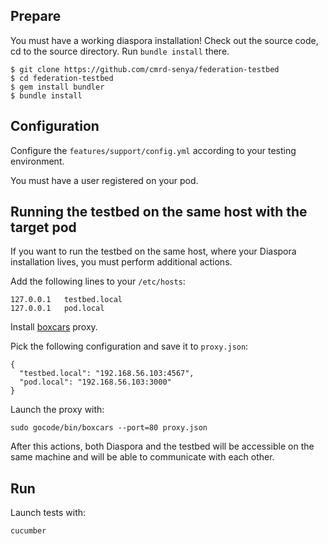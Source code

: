 ## Prepare
You must have a working diaspora installation! Check out the source code, cd to the source directory.
Run ```bundle install``` there.
```
$ git clone https://github.com/cmrd-senya/federation-testbed
$ cd federation-testbed
$ gem install bundler
$ bundle install
```

## Configuration
Configure the ```features/support/config.yml``` according to your testing environment.

You must have a user registered on your pod.

## Running the testbed on the same host with the target pod
If you want to run the testbed on the same host, where your Diaspora installation lives, you must perform additional actions.

Add the following lines to your ```/etc/hosts```:
```
127.0.0.1	testbed.local
127.0.0.1	pod.local
```

Install [boxcars](https://github.com/azer/boxcars) proxy.

Pick the following configuration and save it to ```proxy.json```:
```
{
  "testbed.local": "192.168.56.103:4567",
  "pod.local": "192.168.56.103:3000"
}
```

Launch the proxy with:
```
sudo gocode/bin/boxcars --port=80 proxy.json
```

After this actions, both Diaspora and the testbed will be accessible on the same machine and will be able to communicate with each other.

## Run
Launch tests with:
```
cucumber
```
